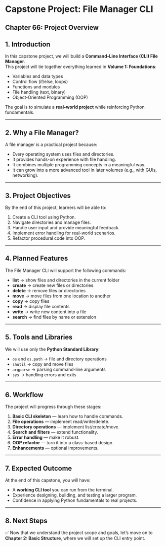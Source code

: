 # Capstone Project: File Manager CLI
## Chapter 66: Project Overview

## 1. Introduction
In this capstone project, we will build a **Command-Line Interface (CLI) File Manager**.  
This project will tie together everything learned in **Volume 1: Foundations**:  
- Variables and data types  
- Control flow (if/else, loops)  
- Functions and modules  
- File handling (text, binary)  
- Object-Oriented Programming (OOP)  

The goal is to simulate a **real-world project** while reinforcing Python fundamentals.

---

## 2. Why a File Manager?
A file manager is a practical project because:
- Every operating system uses files and directories.  
- It provides hands-on experience with file handling.  
- It combines multiple programming concepts in a meaningful way.  
- It can grow into a more advanced tool in later volumes (e.g., with GUIs, networking).  

---

## 3. Project Objectives
By the end of this project, learners will be able to:
1. Create a CLI tool using Python.  
2. Navigate directories and manage files.  
3. Handle user input and provide meaningful feedback.  
4. Implement error handling for real-world scenarios.  
5. Refactor procedural code into OOP.  

---

## 4. Planned Features
The File Manager CLI will support the following commands:
- **list** → show files and directories in the current folder  
- **create** → create new files or directories  
- **delete** → remove files or directories  
- **move** → move files from one location to another  
- **copy** → copy files  
- **read** → display file contents  
- **write** → write new content into a file  
- **search** → find files by name or extension  

---

## 5. Tools and Libraries
We will use only the **Python Standard Library**:
- `os` and `os.path` → file and directory operations  
- `shutil` → copy and move files  
- `argparse` → parsing command-line arguments  
- `sys` → handling errors and exits  

---

## 6. Workflow
The project will progress through these stages:
1. **Basic CLI skeleton** — learn how to handle commands.  
2. **File operations** — implement read/write/delete.  
3. **Directory operations** — implement list/create/move.  
4. **Search and filters** — extend functionality.  
5. **Error handling** — make it robust.  
6. **OOP refactor** — turn it into a class-based design.  
7. **Enhancements** — optional improvements.  

---

## 7. Expected Outcome
At the end of this capstone, you will have:
- A **working CLI tool** you can run from the terminal.  
- Experience designing, building, and testing a larger program.  
- Confidence in applying Python fundamentals to real projects.  

---

## 8. Next Steps
✅ Now that we understand the project scope and goals, let’s move on to **Chapter 2: Basic Structure**, where we will set up the CLI entry point.
